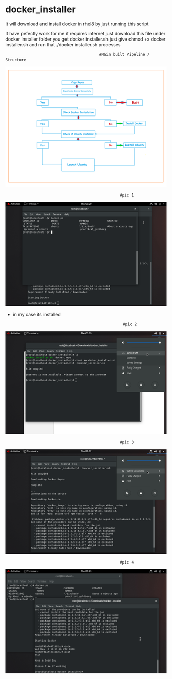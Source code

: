 # docker_installer
It will download and install docker in rhel8 by just running this script

It have pefectly work for me
it requires internet
just download this file under docker installer folder you get docker installer.sh
just give chmod +x docker installer.sh
and run that ./docker installer.sh
processes 
                                  
                                             #Main built Pipeline / Structure                                
                                   
![](https://github.com/sibadyuti-de/docker_installer/blob/main/images/docker%20installer%20build.png) 
                                  
                                  
                                        
                                                      #pic 1
                                        
![](https://github.com/sibadyuti-de/docker_installer/blob/main/images/ps.png)
 
* in my case its installed
 
 
                                                      #pic 2
                                        
![](https://github.com/sibadyuti-de/docker_installer/blob/main/images/in_nt_avle.png)
                                        


                                                      #pic 3
                                        
![](https://github.com/sibadyuti-de/docker_installer/blob/main/images/in_avle.png)
                                        
                                        
                                                      #pic 4
                                        
                                        
![](https://github.com/sibadyuti-de/docker_installer/blob/main/images/final.png)
                                        
